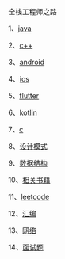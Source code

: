 全栈工程师之路

1、[java](https://github.com/willpyshan13/DailyInterview/java/readme.md)

2、[c++](https://github.com/willpyshan13/DailyInterview/c++/readme.md)

3、[android](https://github.com/willpyshan13/DailyInterview/android/readme.md)

4、[ios](https://github.com/willpyshan13/DailyInterview/ios/readme.md)

5、[flutter](https://github.com/willpyshan13/DailyInterview/flutter/readme.md)

6、[kotlin](https://github.com/willpyshan13/DailyInterview/kotlin/readme.md)

7、[c](https://github.com/willpyshan13/DailyInterview/c/readme.md)

8、[设计模式](https://github.com/willpyshan13/DailyInterview/android/readme.md)

9、[数据结构](https://github.com/willpyshan13/DailyInterview/android/readme.md)

10、[相关书籍](https://github.com/willpyshan13/DailyInterview/android/readme.md)

11、[leetcode](https://github.com/willpyshan13/DailyInterview/leetcode/readme.md)

12、[汇编](https://github.com/willpyshan13/DailyInterview/AssemblyLaguage/readme.md)

13、[网络](https://github.com/willpyshan13/DailyInterview/network/readme.md)

14、[面试题](https://github.com/willpyshan13/DailyInterview/blob/master/%E9%9D%A2%E8%AF%95/README.md)